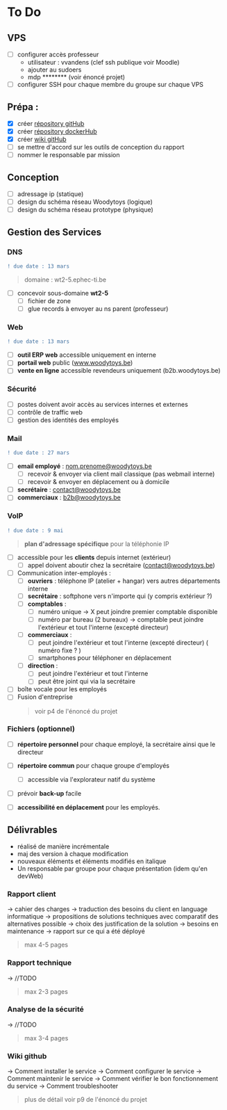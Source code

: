 # To Do 

## VPS
 - [ ] configurer accès professeur 
    * utilisateur : vvandens (clef ssh publique voir Moodle) 
    * ajouter au sudoers 
    * mdp ******** (voir énoncé projet)
 - [ ] configurer SSH pour chaque membre du groupe sur chaque VPS 

## Prépa :
- [X] créer [répository gitHub](https://github.com/MMichotte/Projet-SystemAdmin)
- [X] créer [répository dockerHub](https://hub.docker.com/repositories) 
- [X] créer [wiki gitHub](https://github.com/MMichotte/Projet-SystemAdmin/wiki)
- [ ] se mettre d'accord sur les outils de conception du rapport 
- [ ] nommer le responsable par mission 

## Conception 
- [ ] adressage ip (statique)
- [ ] design du schéma réseau Woodytoys (logique)
- [ ] design du schéma réseau prototype (physique)

## Gestion des Services

### DNS 
```diff
! due date : 13 mars 
```
> domaine : wt2-5.ephec-ti.be
- [ ] concevoir sous-domaine __wt2-5__
  - [ ] fichier de zone
  - [ ] glue records à envoyer au ns parent (professeur) 

### Web
```diff
! due date : 13 mars 
```
- [ ] __outil ERP web__ accessible uniquement en interne 
- [ ] __portail web__ public (www.woodytoys.be)
- [ ] __vente en ligne__ accessible revendeurs uniquement (b2b.woodytoys.be)

### Sécurité
- [ ] postes doivent avoir accès au services internes et externes
- [ ] contrôle de traffic web 
- [ ] gestion des identités des employés

### Mail
```diff
! due date : 27 mars 
```
- [ ] __email employé__ : nom.prenome@woodytoys.be
  - [ ] recevoir & envoyer via client mail classique (pas webmail interne) 
  - [ ] recevoir & envoyer en déplacement ou à domicile 
- [ ] __secrétaire__ : contact@woodytoys.be
- [ ] __commerciaux__ : b2b@woodytoys.be

### VoIP
```diff
! due date : 9 mai 
```
> __plan d'adressage spécifique__ pour la téléphonie IP
- [ ] accessible pour les __clients__ depuis internet (extérieur) 
    - [ ] appel doivent aboutir chez la secrétaire (contact@woodytoys.be) 
- [ ] Communication inter-employés :
  - [ ] __ouvriers__ : téléphone IP (atelier + hangar) vers autres départements interne
  - [ ] __secrétaire__ : softphone vers n'importe qui (y compris extérieur ?)
  - [ ] __comptables__ : 
    - [ ] numéro unique -> X peut joindre premier comptable disponible  
    - [ ] numéro par bureau (2 bureaux) -> comptable peut joindre l'extérieur et tout l'interne (excepté directeur)
  - [ ] __commerciaux__ : 
    - [ ] peut joindre l'extérieur et tout l'interne (excepté directeur) ( numéro fixe ? )
    - [ ] smartphones pour téléphoner en déplacement 
  - [ ] __direction__ : 
    - [ ] peut joindre l'extérieur et tout l'interne
    - [ ] peut être joint qui via la secrétaire 
- [ ] boîte vocale pour les employés 
- [ ] Fusion d'entreprise 
    > voir p4 de l'énoncé du projet

### Fichiers (optionnel)
- [ ] __répertoire personnel__ pour chaque employé, la secrétaire ainsi que le directeur
- [ ] __répertoire commun__ pour chaque groupe d'employés
  - [ ] accessible via l'explorateur natif du système 
- [ ] prévoir __back-up__ facile 
- [ ] __accessibilité en déplacement__ pour les employés. 


## Délivrables   
* réalisé de manière incrémentale 
* maj des version à chaque modification
* nouveaux éléments et éléments modifiés en italique 
* Un responsable par groupe pour chaque présentation (idem qu'en devWeb)

### Rapport client 
-> cahier des charges 
-> traduction des besoins du client en language informatique 
-> propositions de solutions techniques avec comparatif des alternatives possible 
-> choix des justification de la solution
-> besoins en maintenance 
-> rapport sur ce qui a été déployé 
> max 4-5 pages

### Rapport technique 
-> //TODO  
> max 2-3 pages 

### Analyse de la sécurité 
-> //TODO
> max 3-4 pages

### Wiki github 
-> Comment installer le service
-> Comment configurer le service
-> Comment maintenir le service 
-> Comment vérifier le bon fonctionnement du service 
-> Comment troubleshooter 
> plus de détail voir p9 de l'énoncé du projet
